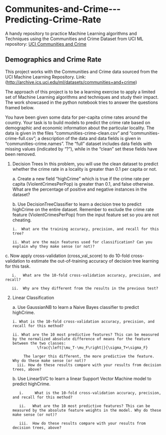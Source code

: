 # Communites-and-Crime---Predicting-Crime-Rate
A handy repository to practice Machine Learning algorithms and Techniques using the Communities and Crime Dataset from UCI ML repository: [UCI Communities and Crime](http://archive.ics.uci.edu/ml/datasets/communities+and+crime)

## Demographics and Crime Rate

This project works with the Communities and Crime data sourced from the UCI Machine Learning Repository. Link: 
(http://archive.ics.uci.edu/ml/datasets/communities+and+crime)

The approach of this project is to be a learning exercise to apply a limited set of Machine Learning algorithms and techniques and study their impact. The work showcased in the python notebook tries to answer the questions framed below.

You have been given some data for per-capita crime rates around the country. Your task is to build models to predict the crime rate based on demographic and economic information about the particular locality. The data is given in the files “communities-crime-clean.csv” and “communities-crime-full.csv”; a description of the data and data fields is given in “communities-crime.names”. The “full” dataset includes data fields with missing values (indicated by “?”), while in the “clean” set these fields have been removed.


1.	Decision Trees
    In this problem, you will use the clean dataset to predict whether the crime rate in a locality is greater than 0.1 per capita or not.

    a. Create a new field “highCrime” which is true if the crime rate per capita (ViolentCrimesPerPop) is greater than 0.1, and false otherwise. What are the percentage of positive and negative instances in the dataset?
    
    b. Use DecisionTreeClassifier to learn a decision tree to predict highCrime on the entire dataset. Remember to exclude the crime rate feature (ViolentCrimesPerPop) from the input feature set so you are not cheating. 
    
        i.	What are the training accuracy, precision, and recall for this tree?  
      
        ii.	What are the main features used for classification? Can you explain why they make sense (or not)?
      
   c.	Now apply cross-validation (cross_val_score) to do 10-fold cross-validation to estimate the out-of-training accuracy of decision tree learning for this task.
   
       i.	What are the 10-fold cross-validation accuracy, precision, and recall?
      
       ii.	Why are they different from the results in the previous test?


2. Linear Classification
	 
   a. Use GaussianNB to learn a Naive Bayes classifier to predict highCrime.
	
       i. What is the 10-fold cross-validation accuracy, precision, and recall for this method?
	
       ii. What are the 10 most predictive features? This can be measured by the normalized absolute difference of means for the feature between the two classes:
                  \frac{\left|\mu_T-\mu_F\right|}{\sigma_T+\sigma_F}

            The larger this different, the more predictive the feature. Why do these make sense (or not)?
	     iii. How do these results compare with your results from decision trees, above?
       
  
    b.	Use LinearSVC to learn a linear Support Vector Machine model to predict highCrime.
          
          i.	 What is the 10-fold cross-validation accuracy, precision, and recall for this method?

          ii.	What are the 10 most predictive features? This can be measured by the absolute feature weights in the model. Why do these               make sense (or not)?
      
          iii.	How do these results compare with your results from decision trees, above?

       
